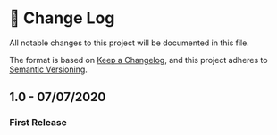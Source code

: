 # 📝  Change Log

All notable changes to this project will be documented in this file.

The format is based on [Keep a Changelog](https://keepachangelog.com/en/1.0.0/), and this project adheres to [Semantic Versioning](https://semver.org/spec/v2.0.0.html).

## 1.0 - 07/07/2020
### First Release

<!-- ## Unreleased

## 1.0 - 01/02/2020
### Added

### Changed

### Deprecated

### Removed

### Fixed

### Security -->

